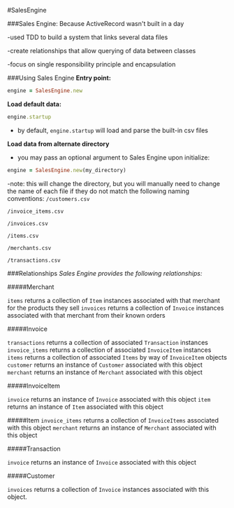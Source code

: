 #SalesEngine

###Sales Engine: Because ActiveRecord wasn't built in a day

  -used TDD to build a system that links several data files

  -create relationships that allow querying of data between classes

  -focus on single responsibility principle and encapsulation

###Using Sales Engine
  **Entry point:**
  ```ruby
  engine = SalesEngine.new
  ```
  **Load default data:**
  ```ruby
  engine.startup
  ```
  - by default, `engine.startup` will load and parse the built-in csv files

  **Load data from alternate directory**
  - you may pass an optional argument to Sales Engine upon initialize:
  ```ruby
  engine = SalesEngine.new(my_directory)
  ```
  -note: this will change the directory, but you will manually need to change the
  name of each file if they do not match the following naming conventions:
  ```/customers.csv```

  ```
  /invoice_items.csv
  ```

  ```
  /invoices.csv
  ```

  ```
  /items.csv
  ```

  ```
  /merchants.csv
  ```

  ```
  /transactions.csv
  ```

###Relationships
  *Sales Engine provides the following relationships:*

#####Merchant

`items` returns a collection of `Item` instances associated with that merchant for the products they sell
`invoices` returns a collection of `Invoice` instances associated with that merchant from their known orders

#####Invoice

`transactions` returns a collection of associated `Transaction` instances
`invoice_items` returns a collection of associated `InvoiceItem` instances
`items` returns a collection of associated `Items` by way of `InvoiceItem` objects
`customer` returns an instance of `Customer` associated with this object
`merchant` returns an instance of `Merchant` associated with this object

#####InvoiceItem

`invoice` returns an instance of `Invoice` associated with this object
`item` returns an instance of `Item` associated with this object

#####Item
`invoice_items` returns a collection of `InvoiceItems` associated with this object
`merchant` returns an instance of `Merchant` associated with this object

#####Transaction

`invoice` returns an instance of `Invoice` associated with this object

#####Customer

`invoices` returns a collection of `Invoice` instances associated with this object.
